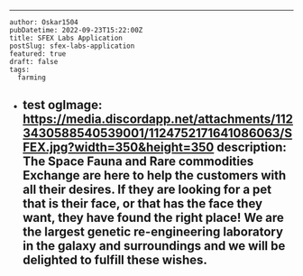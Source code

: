 ---
    author: Oskar1504
    pubDatetime: 2022-09-23T15:22:00Z
    title: SFEX Labs Application 
    postSlug: sfex-labs-application
    featured: true
    draft: false
    tags:
      farming
- test
    ogImage: https://media.discordapp.net/attachments/1123430588540539001/1124752171641086063/SFEX.jpg?width=350&height=350
    description:
      The Space Fauna and Rare commodities Exchange are here to help the customers with all their desires. If they are looking for a pet that is their face, or that has the face they want, they have found the right place! 
We are the largest genetic re-engineering laboratory in the galaxy and surroundings and we will be delighted to fulfill these wishes. 
    ---
    